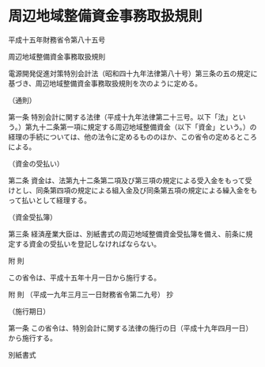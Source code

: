 # 周辺地域整備資金事務取扱規則

平成十五年財務省令第八十五号

周辺地域整備資金事務取扱規則

電源開発促進対策特別会計法（昭和四十九年法律第八十号）第三条の五の規定に基づき、周辺地域整備資金事務取扱規則を次のように定める。

（通則）

第一条 特別会計に関する法律（平成十九年法律第二十三号。以下「法」という。）第九十二条第一項に規定する周辺地域整備資金（以下「資金」という。）の経理の手続については、他の法令に定めるもののほか、この省令の定めるところによる。

（資金の受払い）

第二条 資金は、法第九十二条第二項及び第三項の規定による受入金をもって受けとし、同条第四項の規定による組入金及び同条第五項の規定による繰入金をもって払いとして経理する。

（資金受払簿）

第三条 経済産業大臣は、別紙書式の周辺地域整備資金受払簿を備え、前条に規定する資金の受払いを登記しなければならない。

附 則

この省令は、平成十五年十月一日から施行する。

附 則 （平成一九年三月三一日財務省令第二九号） 抄

（施行期日）

第一条 この省令は、特別会計に関する法律の施行の日（平成十九年四月一日）から施行する。

別紙書式

[](/./pict/H15F14001000085-001.pdf)
